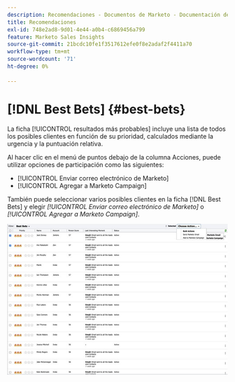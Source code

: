 ```yaml
---
description: Recomendaciones - Documentos de Marketo - Documentación del producto
title: Recomendaciones
exl-id: 748e2ad8-9d01-4e44-a0b4-c6869456a799
feature: Marketo Sales Insights
source-git-commit: 21bcdc10fe1f3517612efe0f8e2adaf2f4411a70
workflow-type: tm+mt
source-wordcount: '71'
ht-degree: 0%

---
```


# [!DNL Best Bets] {#best-bets}

La ficha [!UICONTROL resultados más probables] incluye una lista de todos los posibles clientes en función de su prioridad, calculados mediante la urgencia y la puntuación relativa.

Al hacer clic en el menú de puntos debajo de la columna Acciones, puede utilizar opciones de participación como las siguientes:

* [!UICONTROL Enviar correo electrónico de Marketo]
* [!UICONTROL Agregar a Marketo Campaign]

También puede seleccionar varios posibles clientes en la ficha [!DNL Best Bets] y elegir _[!UICONTROL Enviar correo electrónico de Marketo]_ o _[!UICONTROL Agregar a Marketo Campaign]_.

![](assets/best-bets-1.png)
